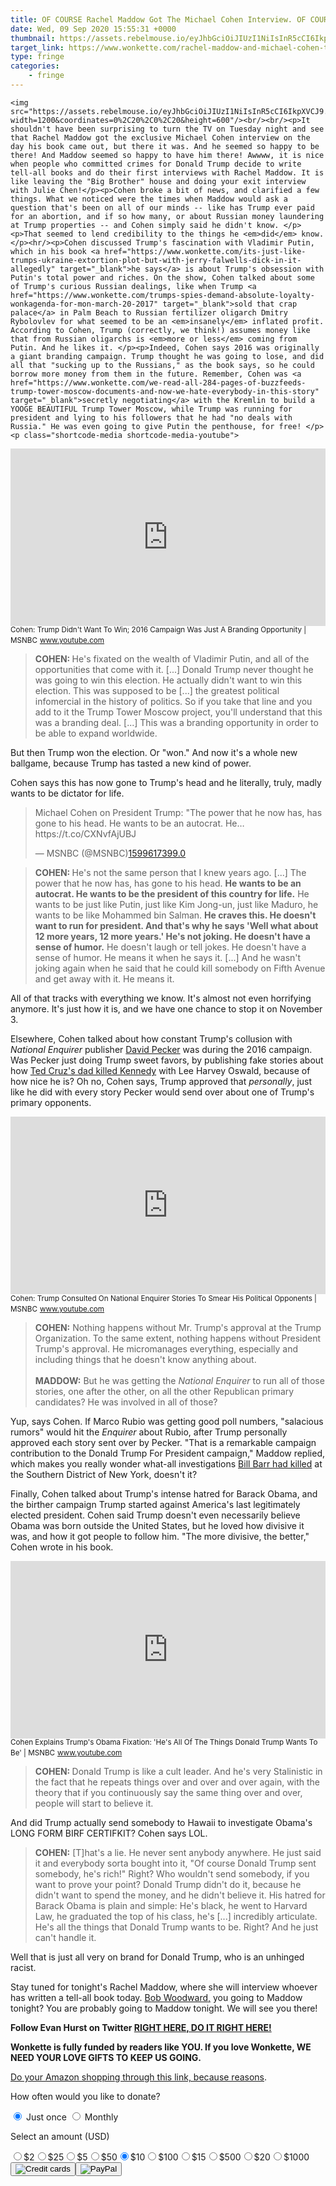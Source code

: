 ```yaml
---
title: OF COURSE Rachel Maddow Got The Michael Cohen Interview. OF COURSE.
date: Wed, 09 Sep 2020 15:55:31 +0000
thumbnail: https://assets.rebelmouse.io/eyJhbGciOiJIUzI1NiIsInR5cCI6IkpXVCJ9.eyJpbWFnZSI6Imh0dHBzOi8vYXNzZXRzLnJibC5tcy8yMzgzNjczMy9vcmlnaW4ucG5nIiwiZXhwaXJlc19hdCI6MTY0MDgwOTE4MH0.I3Flcso_m1pF1X8yg31FGaA3gnzBCwxhSN9IB2mja1Y/img.png?width=980
target_link: https://www.wonkette.com/rachel-maddow-and-michael-cohen-together-at-last
type: fringe
categories:
    - fringe
---
```

    <img src="https://assets.rebelmouse.io/eyJhbGciOiJIUzI1NiIsInR5cCI6IkpXVCJ9.eyJpbWFnZSI6Imh0dHBzOi8vYXNzZXRzLnJibC5tcy8yMzgzNjczMy9vcmlnaW4ucG5nIiwiZXhwaXJlc19hdCI6MTY0MDgwOTE4MH0.I3Flcso_m1pF1X8yg31FGaA3gnzBCwxhSN9IB2mja1Y/img.png?width=1200&coordinates=0%2C20%2C0%2C20&height=600"/><br/><br/><p>It shouldn't have been surprising to turn the TV on Tuesday night and see that Rachel Maddow got the exclusive Michael Cohen interview on the day his book came out, but there it was. And he seemed so happy to be there! And Maddow seemed so happy to have him there! Awwww, it is nice when people who committed crimes for Donald Trump decide to write tell-all books and do their first interviews with Rachel Maddow. It is like leaving the "Big Brother" house and doing your exit interview with Julie Chen!</p><p>Cohen broke a bit of news, and clarified a few things. What we noticed were the times when Maddow would ask a question that's been on all of our minds -- like has Trump ever paid for an abortion, and if so how many, or about Russian money laundering at Trump properties -- and Cohen simply said he didn't know. </p><p>That seemed to lend credibility to the things he <em>did</em> know. </p><hr/><p>Cohen discussed Trump's fascination with Vladimir Putin, which in his book <a href="https://www.wonkette.com/its-just-like-trumps-ukraine-extortion-plot-but-with-jerry-falwells-dick-in-it-allegedly" target="_blank">he says</a> is about Trump's obsession with Putin's total power and riches. On the show, Cohen talked about some of Trump's curious Russian dealings, like when Trump <a href="https://www.wonkette.com/trumps-spies-demand-absolute-loyalty-wonkagenda-for-mon-march-20-2017" target="_blank">sold that crap palace</a> in Palm Beach to Russian fertilizer oligarch Dmitry Rybolovlev for what seemed to be an <em>insanely</em> inflated profit. According to Cohen, Trump (correctly, we think!) assumes money like that from Russian oligarchs is <em>more or less</em> coming from Putin. And he likes it. </p><p>Indeed, Cohen says 2016 was originally a giant branding campaign. Trump thought he was going to lose, and did all that "sucking up to the Russians," as the book says, so he could borrow more money from them in the future. Remember, Cohen was <a href="https://www.wonkette.com/we-read-all-284-pages-of-buzzfeeds-trump-tower-moscow-documents-and-now-we-hate-everybody-in-this-story" target="_blank">secretly negotiating</a> with the Kremlin to build a YOOGE BEAUTIFUL Trump Tower Moscow, while Trump was running for president and lying to his followers that he had "no deals with Russia." He was even going to give Putin the penthouse, for free! </p><p class="shortcode-media shortcode-media-youtube">
<span class="rm-shortcode" data-rm-shortcode-id="a4b916b54fdf3ed25acb5ee2772d7882" style="display:block;position:relative;padding-top:56.25%;"><iframe frameborder="0" height="auto" lazy-loadable="true" scrolling="no" src="https://www.youtube.com/embed/9nEUCahWc6k?list=PLDIVi-vBsOEyETRGoRP9y8zhyu6bHl6iK&rel=0" style="position:absolute;top:0;left:0;width:100%;height:100%;" width="100%"></iframe></span>
<small class="image-media media-caption" placeholder="Add Photo Caption...">Cohen: Trump Didn't Want To Win; 2016 Campaign Was Just A Branding Opportunity | MSNBC</small>
<small class="image-media media-photo-credit" placeholder="Add Photo Credit...">
<a href="https://www.youtube.com/watch?v=9nEUCahWc6k&list=PLDIVi-vBsOEyETRGoRP9y8zhyu6bHl6iK&index=3" target="_blank">www.youtube.com</a>
</small>
</p><blockquote><strong>COHEN: </strong>He's fixated on the wealth of Vladimir Putin, and all of the opportunities that come with it. [...] Donald Trump never thought he was going to win this election. He actually didn't want to win this election. This was supposed to be [...] the greatest political infomercial in the history of politics. So if you take that line and you add to it the Trump Tower Moscow project, you'll understand that this was a branding deal. [...] This was a branding opportunity in order to be able to expand worldwide.</blockquote><p>But then Trump won the election. Or "won." And now it's a whole new ballgame, because Trump has tasted a new kind of power. </p><p>Cohen says this has now gone to Trump's head and he literally, truly, madly wants to be dictator for life. </p><div class="rm-shortcode" data-rm-shortcode-id="75ac398d78adbddc12dab185bacbabb6" id="6fe9b"><blockquote class="twitter-tweet twitter-custom-tweet" data-partner="rebelmouse" data-twitter-tweet-id="1303515966710652928"><div style="margin:1em 0">Michael Cohen on President Trump: "The power that he now has, has gone to his head. He wants to be an autocrat. He… https://t.co/CXNvfAjUBJ</div> — MSNBC (@MSNBC)<a href="https://twitter.com/MSNBC/statuses/1303515966710652928">1599617399.0</a></blockquote></div><blockquote><strong>COHEN: </strong>He's not the same person that I knew years ago. [...] The power that he now has, has gone to his head. <strong>He wants to be an autocrat. He wants to be the president of this country for life.</strong> He wants to be just like Putin, just like Kim Jong-un, just like Maduro, he wants to be like Mohammed bin Salman. <strong>He craves this. </strong><strong>He doesn't want to run for president. And that's why he says 'Well what about 12 more years, 12 more years.' </strong><strong>He's not joking. He doesn't have a sense of humor.</strong> He doesn't laugh or tell jokes. He doesn't have a sense of humor. He means it when he says it. [...] And he wasn't joking again when he said that he could kill somebody on Fifth Avenue and get away with it. He means it.</blockquote><p>All of that tracks with everything we know. It's almost not even horrifying anymore. It's just how it is, and we have one chance to stop it on November 3. </p><p><span></span>Elsewhere, Cohen talked about how constant Trump's collusion with <em>National Enquirer</em> publisher <a href="https://www.wonkette.com/grab-a-big-peener-toilet-for-jeff-bezos-because-turns-out-that-thing-is-holyshithuge" target="_blank">David Pecker</a> was during the 2016 campaign. Was Pecker just doing Trump sweet favors, by publishing fake stories about how <a href="https://www.wonkette.com/donald-trump-ted-cruzs-dry-drunk-dad-murdered-jfk-but-maybe" target="_blank">Ted Cruz's dad killed Kennedy</a> with Lee Harvey Oswald, because of how nice he is? Oh no, Cohen says, Trump approved that <em>personally</em>, just like he did with every story Pecker would send over about one of Trump's primary opponents. </p><p class="shortcode-media shortcode-media-youtube">
<span class="rm-shortcode" data-rm-shortcode-id="42b646d2d6efe0149ce0fc540e6ad98d" style="display:block;position:relative;padding-top:56.25%;"><iframe frameborder="0" height="auto" lazy-loadable="true" scrolling="no" src="https://www.youtube.com/embed/8f--O6cFumU?list=PLDIVi-vBsOEyETRGoRP9y8zhyu6bHl6iK&rel=0" style="position:absolute;top:0;left:0;width:100%;height:100%;" width="100%"></iframe></span>
<small class="image-media media-caption" placeholder="Add Photo Caption...">Cohen: Trump Consulted On National Enquirer Stories To Smear His Political Opponents | MSNBC</small>
<small class="image-media media-photo-credit" placeholder="Add Photo Credit...">
<a href="https://www.youtube.com/watch?v=8f--O6cFumU&list=PLDIVi-vBsOEyETRGoRP9y8zhyu6bHl6iK&index=5" target="_blank">www.youtube.com</a>
</small>
</p><blockquote><strong>COHEN:</strong> Nothing happens without Mr. Trump's approval at the Trump Organization. To the same extent, nothing happens without President Trump's approval. He micromanages everything, especially and including things that he doesn't know anything about. <br/><br/><strong>MADDOW:</strong> But he was getting the <em>National Enquirer</em> to run all of those stories, one after the other, on all the other Republican primary candidates? He was involved in all of those? </blockquote><p>Yup, says Cohen. If Marco Rubio was getting good poll numbers, "salacious rumors" would hit the <em>Enquirer</em> about Rubio, after Trump personally approved each story sent over by Pecker. "That is a remarkable campaign contribution to the Donald Trump For President campaign," Maddow replied, which makes you really wonder what-all investigations <a href="https://www.wonkette.com/bill-barr-declares-victory-in-sdny-fight-heads-home-to-ice-his-balls" target="_blank">Bill Barr had killed</a> at the Southern District of New York, doesn't it?</p><p>Finally, Cohen talked about Trump's intense hatred for Barack Obama, and the birther campaign Trump started against America's last legitimately elected president. Cohen said Trump doesn't even necessarily believe Obama was born outside the United States, but he loved how divisive it was, and how it got people to follow him. "The more divisive, the better," Cohen wrote in his book. </p><p class="shortcode-media shortcode-media-youtube">
<span class="rm-shortcode" data-rm-shortcode-id="d17218609d6377d6f200ef0259d17d5e" style="display:block;position:relative;padding-top:56.25%;"><iframe frameborder="0" height="auto" lazy-loadable="true" scrolling="no" src="https://www.youtube.com/embed/l0miJ8_cCVI?list=PLDIVi-vBsOEyETRGoRP9y8zhyu6bHl6iK&rel=0" style="position:absolute;top:0;left:0;width:100%;height:100%;" width="100%"></iframe></span>
<small class="image-media media-caption" placeholder="Add Photo Caption...">Cohen Explains Trump's Obama Fixation: 'He's All Of The Things Donald Trump Wants To Be' | MSNBC</small>
<small class="image-media media-photo-credit" placeholder="Add Photo Credit...">
<a href="https://www.youtube.com/watch?v=l0miJ8_cCVI&list=PLDIVi-vBsOEyETRGoRP9y8zhyu6bHl6iK&index=2" target="_blank">www.youtube.com</a>
</small>
</p><blockquote><strong>COHEN: </strong>Donald Trump is like a cult leader. And he's very Stalinistic in the fact that he repeats things over and over and over again, with the theory that if you continuously say the same thing over and over, people will start to believe it.</blockquote><p>And did Trump actually send somebody to Hawaii to investigate Obama's LONG FORM BIRF CERTIFKIT? Cohen says LOL.</p><blockquote><strong>COHEN:</strong> [T]hat's a lie. He never sent anybody anywhere. He just said it and everybody sorta bought into it, "Of course Donald Trump sent somebody, he's rich!" Right? Who wouldn't send somebody, if you want to prove your point? Donald Trump didn't do it, because he didn't want to spend the money, and he didn't believe it. His hatred for Barack Obama is plain and simple: He's black, he went to Harvard Law, he graduated the top of his class, he's [...] incredibly articulate. He's all the things that Donald Trump wants to be. Right? And he just can't handle it. </blockquote><p>Well that is just all very on brand for Donald Trump, who is an unhinged racist.</p><p>Stay tuned for tonight's Rachel Maddow, where she will interview whoever has written a tell-all book today. <a href="https://www.usatoday.com/story/entertainment/books/2020/08/13/trump-book-bob-woodward-titled-rage-coming-sept-15/3362457001/" target="_blank">Bob Woodward,</a> you going to Maddow tonight? You are probably going to Maddow tonight. We will see you there!</p><p><strong>Follow Evan Hurst on Twitter <a href="http://twitter.com/evanhurst" target="_blank">RIGHT HERE, DO IT RIGHT HERE!</a></strong></p><p><strong>Wonkette is fully funded by readers like YOU. If you love Wonkette, WE NEED YOUR LOVE GIFTS TO KEEP US GOING.</strong><br/></p><p><p><a href="https://amzn.to/33mKzZe" target="_blank">Do your Amazon shopping through this link, because reasons</a>.</p></p><p><form class="donation-form" method="post" name="donation"><p class="subheadline">How often would you like to donate?</p><div class="form-row row--plan"><label class="plan-type__label"><input checked="" class="plan-type" name="plan_type" required="" type="radio" value="once"/> Just once
        </label><label class="plan-type__label"><input class="plan-type" name="plan_type" required="" type="radio" value="monthly"/> Monthly
        </label></div><div class="form-row row--amount"><p class="subheadline">Select an amount (USD)</p><label class="amount__label"><input class="amount" data-amount="Two Dollars" data-value="2.00" name="amount" type="radio" value="200">$2</input></label><label class="amount__label"><input class="amount" data-amount="Twenty Five Dollars" data-value="25.00" name="amount" type="radio" value="2500">$25</input></label><label class="amount__label"><input class="amount" data-amount="Five Dollars" data-value="5.00" name="amount" type="radio" value="500"/>$5</label><label class="amount__label"><input class="amount" data-amount="Fifty Dollars" data-value="50.00" name="amount" type="radio" value="5000"/>$50</label><label class="amount__label"><input checked="" class="amount" data-amount="Ten Dollars" data-value="10.00" name="amount" type="radio" value="1000"/>$10</label><label class="amount__label"><input class="amount" data-amount="One Hundred Dollars" data-value="100.00" name="amount" type="radio" value="10000"/>$100</label><label class="amount__label"><input class="amount" data-amount="Fifteen Dollars" data-value="15.00" name="amount" type="radio" value="1500"/>$15</label><label class="amount__label"><input class="amount" data-amount="Five Hundred Dollars" data-value="500.00" name="amount" type="radio" value="50000"/>$500</label><label class="amount__label"><input class="amount" data-amount="Twenty Dollars" data-value="20.00" name="amount" type="radio" value="2000"/>$20</label><label class="amount__label"><input class="amount" data-amount="One Thousand Dollars" data-value="1000.00" name="amount" type="radio" value="100000"/>$1000</label></div><div class="row--buttons"><button class="donate-button" data-payment="strip" type="submit"><img alt="Credit cards" class="donate-button__img" src="https://assets.rbl.ms/18208879/2000x.png"/></button><button class="donate-button" data-payment="paypal" type="submit"><image alt="PayPal" class="donate-button__img" src="https://assets.rbl.ms/18208880/2000x.png"/></button></div></form></p> 